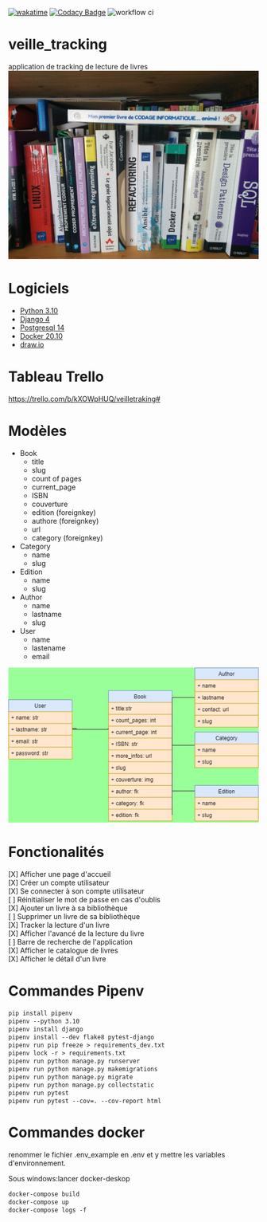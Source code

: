 [![wakatime](https://wakatime.com/badge/user/648b0556-0c0e-4e9d-b952-2bea950dabe6/project/ce91cfb1-ac21-4c0b-a1dd-dd75004877be.svg)](https://wakatime.com/badge/user/648b0556-0c0e-4e9d-b952-2bea950dabe6/project/ce91cfb1-ac21-4c0b-a1dd-dd75004877be)
[![Codacy Badge](https://app.codacy.com/project/badge/Grade/e2c07d13eb674eb88288901cba08ba52)](https://www.codacy.com/gh/jbbaillet85/veille_tracking/dashboard?utm_source=github.com&amp;utm_medium=referral&amp;utm_content=jbbaillet85/veille_tracking&amp;utm_campaign=Badge_Grade)
![workflow ci](https://github.com/jbbaillet85/veille_tracking/actions/workflows/django.yaml/badge.svg)


# veille_tracking
application de tracking de lecture de livres
 ![livres](/static/assets/img/bibliotheque.jpg "livres")

# Logiciels
- [Python 3.10](https://www.python.org/ "python")
- [Django 4](https://www.djangoproject.com/ "django")
- [Postgresql 14](https://www.postgresql.fr/ "Postgresql")
- [Docker 20.10](https://www.docker.com/ "Docker")
- [draw.io](https://draw-io.fr.softonic.com/ "draw.io")
# Tableau Trello
https://trello.com/b/kXOWpHUQ/veilletraking#

 # Modèles

- Book
  - title
  - slug
  - count of pages
  - current_page
  - ISBN
  - couverture
  - edition (foreignkey)
  - authore (foreignkey)
  - url
  - category (foreignkey)
- Category
  - name
  - slug
- Edition
  - name
  - slug
- Author
  - name
  - lastname
  - slug
- User
  - name
  - lastename
  - email

![diagrame entité association](/doc/association_entity_diagram.jpg "livres")

# Fonctionalités

[X] Afficher une page d'accueil  
[X] Créer un compte utilisateur  
[X] Se connecter à son compte utilisateur  
[ ] Réinitialiser le mot de passe en cas d'oublis  
[X] Ajouter un livre à sa bibliothèque  
[ ] Supprimer un livre de sa bibliothèque  
[X] Tracker la lecture d'un livre  
[X] Afficher l'avancé de la lecture du livre  
[ ] Barre de recherche de l'application  
[X] Afficher le catalogue de livres  
[X] Afficher le détail d'un livre  


# Commandes Pipenv
```
pip install pipenv
pipenv --python 3.10
pipenv install django
pipenv install --dev flake8 pytest-django
pipenv run pip freeze > requirements_dev.txt
pipenv lock -r > requirements.txt
pipenv run python manage.py runserver
pipenv run python manage.py makemigrations
pipenv run python manage.py migrate
pipenv run python manage.py collectstatic
pipenv run pytest
pipenv run pytest --cov=. --cov-report html
```
# Commandes docker
renommer le fichier .env_example en .env et y mettre les variables d'environnement.

Sous windows:lancer docker-deskop
```
docker-compose build
docker-compose up
docker-compose logs -f
```